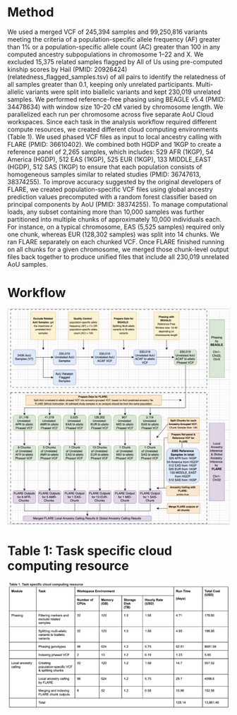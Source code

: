 # Method
We used a merged VCF of 245,394 samples and 99,250,816 variants meeting the criteria of a population-specific allele frequency (AF) greater than 1% or a population-specific allele count (AC) greater than 100 in any computed ancestry subpopulations in chromosome 1–22 and X. We excluded 15,375 related samples flagged by All of Us using pre-computed kinship scores by Hail (PMID: 20926424) (relatedness_flagged_samples.tsv) of all pairs to identify the relatedness of all samples greater than 0.1, keeping only unrelated participants. Multi-allelic variants were split into biallelic variants and kept 230,019 unrelated samples. We performed reference-free phasing using BEAGLE v5.4 (PMID: 34478634) with window size 10–20 cM varied by chromosome length. We parallelized each run per chromosome across five separate AoU Cloud workspaces. Since each task in the analysis workflow required different compute resources, we created different cloud computing environments (Table 1). We used phased VCF files as input to local ancestry calling with FLARE (PMID: 36610402). We combined both HGDP and 1KGP to create a reference panel of 2,265 samples, which includes: 529 AFR (1KGP), 54 America (HGDP), 512 EAS (1KGP), 525 EUR (1KGP), 133 MIDDLE_EAST (HGDP), 512 SAS (1KGP) to ensure that each population consists of homogeneous samples similar to related studies (PMID: 36747613, 38374255). To improve accuracy suggested by the original developers of FLARE, we created population-specific VCF files using global ancestry prediction values precomputed with a random forest classifier based on principal components by AoU (PMID: 38374255). To manage computational loads, any subset containing more than 10,000 samples was further partitioned into multiple chunks of approximately 10,000 individuals each. For instance, on a typical chromosome, EAS (5,525 samples) required only one chunk, whereas EUR (128,302 samples) was split into 14 chunks. We ran FLARE separately on each chunked VCF. Once FLARE finished running on all chunks for a given chromosome, we merged those chunk-level output files back together to produce unified files that include all 230,019 unrelated AoU samples.

# Workflow
![FLARE Workflow](https://github.com/CAST-genomics/cast-workflows/raw/main/AoU-FLARE/workflow.png)

# Table 1: Task specific cloud computing resource
![Time and Cost Table](https://github.com/CAST-genomics/cast-workflows/raw/main/AoU-FLARE/Table1-time-cost.png)
